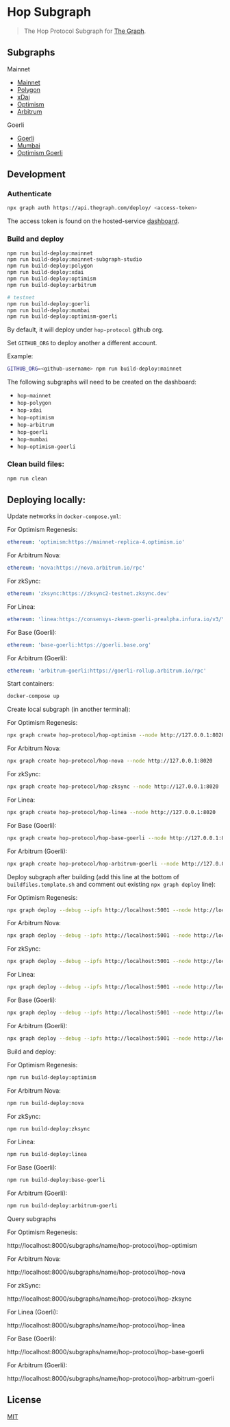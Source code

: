# Hop Subgraph

> The Hop Protocol Subgraph for [The Graph](https://thegraph.com/).

## Subgraphs

Mainnet

- [Mainnet](https://thegraph.com/explorer/subgraph/hop-protocol/hop-mainnet)
- [Polygon](https://thegraph.com/explorer/subgraph/hop-protocol/hop-polygon)
- [xDai](https://thegraph.com/explorer/subgraph/hop-protocol/hop-xdai)
- [Optimism](https://thegraph.com/explorer/subgraph/hop-protocol/hop-optimism)
- [Arbitrum](https://thegraph.com/explorer/subgraph/hop-protocol/hop-arbitrum)

Goerli

- [Goerli](https://thegraph.com/explorer/subgraph/hop-protocol/hop-goerli)
- [Mumbai](https://thegraph.com/explorer/subgraph/hop-protocol/hop-mumbai)
- [Optimism Goerli](https://thegraph.com/explorer/subgraph/hop-protocol/hop-optimism-goerli)

## Development

### Authenticate

```bash
npx graph auth https://api.thegraph.com/deploy/ <access-token>
```

The access token is found on the hosted-service [dashboard](https://thegraph.com/hosted-service/dashboard).

### Build and deploy

```bash
npm run build-deploy:mainnet
npm run build-deploy:mainnet-subgraph-studio
npm run build-deploy:polygon
npm run build-deploy:xdai
npm run build-deploy:optimism
npm run build-deploy:arbitrum

# testnet
npm run build-deploy:goerli
npm run build-deploy:mumbai
npm run build-deploy:optimism-goerli
```

By default, it will deploy under `hop-protocol` github org.

Set `GITHUB_ORG` to deploy another a different account.

Example:

```bash
GITHUB_ORG=<github-username> npm run build-deploy:mainnet
```

The following subgraphs will need to be created on the dashboard:

- `hop-mainnet`
- `hop-polygon`
- `hop-xdai`
- `hop-optimism`
- `hop-arbitrum`
- `hop-goerli`
- `hop-mumbai`
- `hop-optimism-goerli`

### Clean build files:

```bash
npm run clean
```

## Deploying locally:

Update networks in `docker-compose.yml`:

For Optimism Regenesis:

```yml
ethereum: 'optimism:https://mainnet-replica-4.optimism.io'
```

For Arbitrum Nova:

```yml
ethereum: 'nova:https://nova.arbitrum.io/rpc'
```

For zkSync:

```yml
ethereum: 'zksync:https://zksync2-testnet.zksync.dev'
```

For Linea:

```yml
ethereum: 'linea:https://consensys-zkevm-goerli-prealpha.infura.io/v3/YOUR_PROJECT_ID'
```

For Base (Goerli):

```yml
ethereum: 'base-goerli:https://goerli.base.org'
```

For Arbitrum (Goerli):

```yml
ethereum: 'arbitrum-goerli:https://goerli-rollup.arbitrum.io/rpc'
```

Start containers:

```bash
docker-compose up
```

Create local subgraph (in another terminal):

For Optimism Regenesis:

```bash
npx graph create hop-protocol/hop-optimism --node http://127.0.0.1:8020
```

For Arbitrum Nova:

```bash
npx graph create hop-protocol/hop-nova --node http://127.0.0.1:8020
```

For zkSync:

```bash
npx graph create hop-protocol/hop-zksync --node http://127.0.0.1:8020
```

For Linea:

```bash
npx graph create hop-protocol/hop-linea --node http://127.0.0.1:8020
```

For Base (Goerli):

```bash
npx graph create hop-protocol/hop-base-goerli --node http://127.0.0.1:8020
```

For Arbitrum (Goerli):

```bash
npx graph create hop-protocol/hop-arbitrum-goerli --node http://127.0.0.1:8020
```

Deploy subgraph after building (add this line at the bottom of `buildfiles.template.sh` and comment out existing `npx graph deploy` line):

For Optimism Regenesis:

```bash
npx graph deploy --debug --ipfs http://localhost:5001 --node http://localhost:8020 hop-protocol/hop-optimism
```

For Arbitrum Nova:

```bash
npx graph deploy --debug --ipfs http://localhost:5001 --node http://localhost:8020 hop-protocol/hop-nova
```

For zkSync:

```bash
npx graph deploy --debug --ipfs http://localhost:5001 --node http://localhost:8020 hop-protocol/hop-zksync
```

For Linea:

```bash
npx graph deploy --debug --ipfs http://localhost:5001 --node http://localhost:8020 hop-protocol/hop-linea
```

For Base (Goerli):

```bash
npx graph deploy --debug --ipfs http://localhost:5001 --node http://localhost:8020 hop-protocol/hop-base-goerli
```

For Arbitrum (Goerli):

```bash
npx graph deploy --debug --ipfs http://localhost:5001 --node http://localhost:8020 hop-protocol/hop-arbitrum-goerli
```

Build and deploy:

For Optimism Regenesis:

```bash
npm run build-deploy:optimism
```

For Arbitrum Nova:

```bash
npm run build-deploy:nova
```

For zkSync:

```bash
npm run build-deploy:zksync
```

For Linea:

```bash
npm run build-deploy:linea
```

For Base (Goerli):

```bash
npm run build-deploy:base-goerli
```

For Arbitrum (Goerli):

```bash
npm run build-deploy:arbitrum-goerli
```

Query subgraphs

For Optimism Regenesis:

http://localhost:8000/subgraphs/name/hop-protocol/hop-optimism

For Arbitrum Nova:

http://localhost:8000/subgraphs/name/hop-protocol/hop-nova

For zkSync:

http://localhost:8000/subgraphs/name/hop-protocol/hop-zksync

For Linea (Goerli):

http://localhost:8000/subgraphs/name/hop-protocol/hop-linea

For Base (Goerli):

http://localhost:8000/subgraphs/name/hop-protocol/hop-base-goerli

For Arbitrum (Goerli):

http://localhost:8000/subgraphs/name/hop-protocol/hop-arbitrum-goerli

## License

[MIT](LICENSE)
